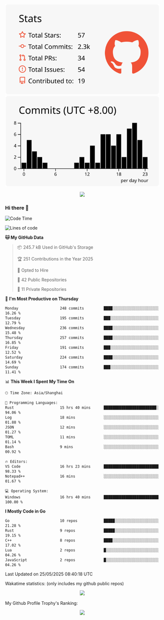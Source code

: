 <div align="center">
 
![](https://raw.githubusercontent.com/hycinth22/hycinth22/main/profile-summary-card-output/swift/3-stats.svg) ![](https://raw.githubusercontent.com/hycinth22/hycinth22/main/profile-summary-card-output/swift/4-productive-time.svg)

</div>

<div align="center"> <img src="https://github-readme-streak-stats.herokuapp.com/?user=hycinth22" /> </div>

### Hi there 👋

<!--
this is a ✨ _special_ ✨ repository because its `README.md` (this file) appears on your GitHub profile.

Here are some ideas to get you started:

- 🔭 I’m currently working on ...
- 🌱 I’m currently learning ...
- 👯 I’m looking to collaborate on ...
- 🤔 I’m looking for help with ...
- 💬 Ask me about ...
- 📫 How to reach me: ...
- 😄 Pronouns: ...
- ⚡ Fun fact: ...
-->

<!--START_SECTION:waka-->
![Code Time](http://img.shields.io/badge/Code%20Time-1%2C908%20hrs-blue)

![Lines of code](https://img.shields.io/badge/From%20Hello%20World%20I%27ve%20Written-1.3%20million%20lines%20of%20code-blue)

**🐱 My GitHub Data** 

> 📦 245.7 kB Used in GitHub's Storage 
 > 
> 🏆 251 Contributions in the Year 2025
 > 
> 💼 Opted to Hire
 > 
> 📜 42 Public Repositories 
 > 
> 🔑 11 Private Repositories 
 > 
📅 **I'm Most Productive on Thursday** 

```text
Monday                   248 commits         ████░░░░░░░░░░░░░░░░░░░░░   16.26 % 
Tuesday                  195 commits         ███░░░░░░░░░░░░░░░░░░░░░░   12.79 % 
Wednesday                236 commits         ████░░░░░░░░░░░░░░░░░░░░░   15.48 % 
Thursday                 257 commits         ████░░░░░░░░░░░░░░░░░░░░░   16.85 % 
Friday                   191 commits         ███░░░░░░░░░░░░░░░░░░░░░░   12.52 % 
Saturday                 224 commits         ████░░░░░░░░░░░░░░░░░░░░░   14.69 % 
Sunday                   174 commits         ███░░░░░░░░░░░░░░░░░░░░░░   11.41 % 
```


📊 **This Week I Spent My Time On** 

```text
🕑︎ Time Zone: Asia/Shanghai

💬 Programming Languages: 
Rust                     15 hrs 40 mins      ████████████████████████░   94.06 % 
Log                      18 mins             ░░░░░░░░░░░░░░░░░░░░░░░░░   01.88 % 
JSON                     12 mins             ░░░░░░░░░░░░░░░░░░░░░░░░░   01.27 % 
TOML                     11 mins             ░░░░░░░░░░░░░░░░░░░░░░░░░   01.14 % 
Bash                     9 mins              ░░░░░░░░░░░░░░░░░░░░░░░░░   00.92 % 

🔥 Editors: 
VS Code                  16 hrs 23 mins      █████████████████████████   98.33 % 
Notepad++                16 mins             ░░░░░░░░░░░░░░░░░░░░░░░░░   01.67 % 

💻 Operating System: 
Windows                  16 hrs 40 mins      █████████████████████████   100.00 % 
```

**I Mostly Code in Go** 

```text
Go                       10 repos            █████░░░░░░░░░░░░░░░░░░░░   21.28 % 
Rust                     9 repos             █████░░░░░░░░░░░░░░░░░░░░   19.15 % 
C++                      8 repos             ████░░░░░░░░░░░░░░░░░░░░░   17.02 % 
Lua                      2 repos             █░░░░░░░░░░░░░░░░░░░░░░░░   04.26 % 
JavaScript               2 repos             █░░░░░░░░░░░░░░░░░░░░░░░░   04.26 % 
```




 Last Updated on 25/05/2025 08:40:18 UTC
<!--END_SECTION:waka-->

Wakatime statistics: (only includes my github public repos)
<div align="center">

![](https://github-readme-stats.vercel.app/api/top-langs/?username=hycinth22&layout=compact&langs_count=6)

</div>

My Github Profile Trophy's Ranking: 
<div align="center"> <img src="https://github-profile-trophy.vercel.app/?username=hycinth22" /> </div>


